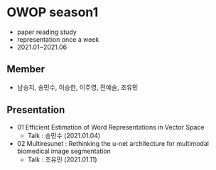 # OWOP season1
- paper reading study
- representation once a week
- 2021.01~2021.06
  
## Member
- 남승지, 송민수, 이승한, 이주영, 전예슬, 조유민

## Presentation
- 01 Efficient Estimation of Word Representations in Vector Space
  - Talk : 송민수 (2021.01.04)
- 02 Multiresunet : Rethinking the u-net architecture for multimodal biomedical image segmentation
  - Talk : 조유민 (2021.01.11)